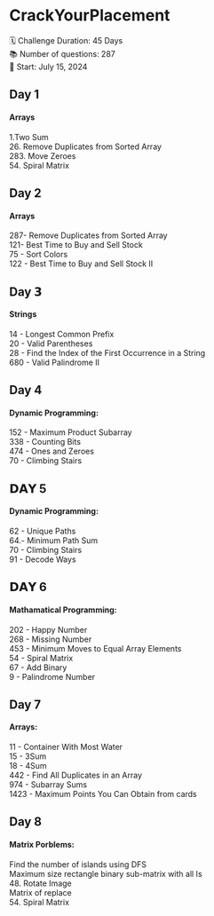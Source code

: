 # CrackYourPlacement
 🗓 Challenge Duration: 45 Days <br>
 📚 Number of questions: 287 <br>
 🚀 Start: July 15, 2024

## Day 1
#### Arrays
1.Two Sum <br>
26. Remove Duplicates from Sorted Array <br>
283. Move Zeroes <br>
54. Spiral Matrix <br>

## Day 2
#### Arrays
287- Remove Duplicates from Sorted Array <br>
121- Best Time to Buy and Sell Stock <br>
75 - Sort Colors <br>
122 - Best Time to Buy and Sell Stock II <br>

## Day 𝟯
#### Strings
14 - Longest Common Prefix <br>
20 - Valid Parentheses <br>
28 - Find the Index of the First Occurrence in a String <br>
680 - Valid Palindrome II <br>

## Day 4
#### Dynamic Programming:
152 - Maximum Product Subarray <br>
338 - Counting Bits <br> 
474 - Ones and Zeroes <br>
70 - Climbing Stairs <br>

## 𝗗𝗔𝗬 5 
#### Dynamic Programming:
62 - Unique Paths <br>
64.- Minimum Path Sum <br>
70 - Climbing Stairs  <br>
91 -  Decode Ways <br>

## 𝗗𝗔𝗬 6
#### Mathamatical Programming:
202 -  Happy Number <br>
268 - Missing Number <br>
453 - Minimum Moves to Equal Array Elements <br>
54 - Spiral Matrix <br>
67 - Add Binary <br>
9 - Palindrome Number <br>

## Day 7
#### Arrays:
11 - Container With Most Water <br>
15 - 3Sum <br>
18 - 4Sum <br>
442 - Find All Duplicates in an Array <br>
974 - Subarray Sums <br>
1423 - Maximum Points You Can Obtain from cards <br>

## Day 8
#### Matrix Porblems:
Find the number of islands using DFS <br>
Maximum size rectangle binary sub-matrix with all Is <br>
48. Rotate Image <br>
Matrix of  replace <br>
54. Spiral Matrix <br>
